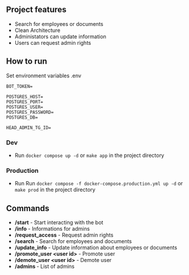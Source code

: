 ## Project features
* Search for employees or documents
* Clean Architecture
* Administators can update information
* Users can request admin rights
## How to run
Set environment variables .env
```
BOT_TOKEN=

POSTGRES_HOST=
POSTGRES_PORT=
POSTGRES_USER=
POSTGRES_PASSWORD=
POSTGRES_DB=

HEAD_ADMIN_TG_ID=
```
### Dev
* Run `docker compose up -d` or `make app` in the project directory
### Production
* Run Run `docker compose -f docker-compose.production.yml up -d` or `make prod` in the project directory

## Commands
* **/start** - Start interacting with the bot
* **/info** - Informations for admins
* **/request_access** - Request admin rights
* **/search** - Search for employees and documents
* **/update_info** - Update information about employees or documents
* **/promote_user \<user id\>** - Promote user
* **/demote_user \<user id\>** - Demote user
* **/admins <user id>** - List of admins

